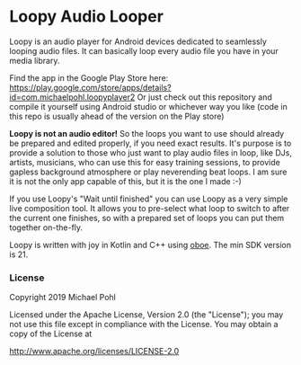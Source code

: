 # Loopy Audio Looper


Loopy is an audio player for Android devices dedicated to seamlessly looping audio files. It can basically loop every audio file you have in your media library.

Find the app in the Google Play Store here: https://play.google.com/store/apps/details?id=com.michaelpohl.loopyplayer2 
Or just check out this repository and compile it yourself using Android studio or whichever way you like (code in this repo is usually ahead of the version on the Play store)

**Loopy is not an audio editor!** So the loops you want to use should already be prepared and edited properly, if you need exact results. It's purpose is to provide a solution to those who just want to play audio files in loop, like DJs, artists, musicians, who can use this for easy training sessions, to provide gapless background atmosphere or play neverending beat loops. I am sure it is not the only app capable of this, but it is the one I made :-)

If you use Loopy's "Wait until finished" you can use Loopy as a very simple live composition tool. It allows you to pre-select what loop to switch to after the current one finishes, so with a prepared set of loops you can put them together on-the-fly.

Loopy is written with joy in Kotlin and C++ using [oboe](https://github.com/google/oboe). The min SDK version is 21.



### License
Copyright 2019 Michael Pohl

Licensed under the Apache License, Version 2.0 (the "License");
you may not use this file except in compliance with the License.
You may obtain a copy of the License at

   http://www.apache.org/licenses/LICENSE-2.0
